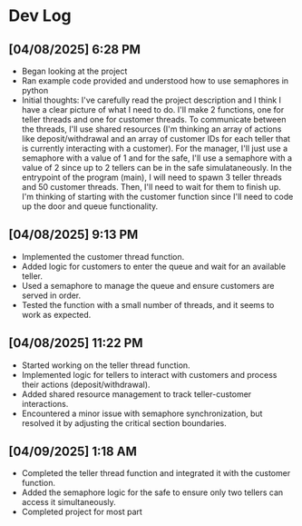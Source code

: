 # Dev Log

## [04/08/2025] 6:28 PM

- Began looking at the project
- Ran example code provided and understood how to use semaphores in python
- Initial thoughts: I've carefully read the project description and I think I have a clear picture of what I need to do. I'll make 2 functions, one for teller threads and one for customer threads. To communicate between the threads, I'll use shared resources (I'm thinking an array of actions like deposit/withdrawal and an array of customer IDs for each teller that is currently interacting with a customer). For the manager, I'll just use a semaphore with a value of 1 and for the safe, I'll use a semaphore with a value of 2 since up to 2 tellers can be in the safe simulataneously. In the entrypoint of the program (main), I will need to spawn 3 teller threads and 50 customer threads. Then, I'll need to wait for them to finish up. I'm thinking of starting with the customer function since I'll need to code up the door and queue functionality.

## [04/08/2025] 9:13 PM

- Implemented the customer thread function.
- Added logic for customers to enter the queue and wait for an available teller.
- Used a semaphore to manage the queue and ensure customers are served in order.
- Tested the function with a small number of threads, and it seems to work as expected.

## [04/08/2025] 11:22 PM

- Started working on the teller thread function.
- Implemented logic for tellers to interact with customers and process their actions (deposit/withdrawal).
- Added shared resource management to track teller-customer interactions.
- Encountered a minor issue with semaphore synchronization, but resolved it by adjusting the critical section boundaries.

## [04/09/2025] 1:18 AM

- Completed the teller thread function and integrated it with the customer function.
- Added the semaphore logic for the safe to ensure only two tellers can access it simultaneously.
- Completed project for most part